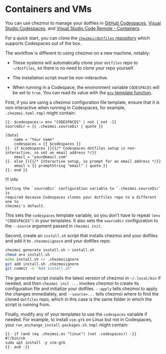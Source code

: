 # Containers and VMs

You can use chezmoi to manage your dotfiles in [GitHub Codespaces][ghc], [Visual
Studio Codespaces][vsc], and [Visual Studio Code Remote - Containers][vscrc].

For a quick start, you can clone the [`chezmoi/dotfiles` repository][czdot]
which supports Codespaces out of the box.

The workflow is different to using chezmoi on a new machine, notably:

* These systems will automatically clone your `dotfiles` repo to `~/dotfiles`,
  so there is no need to clone your repo yourself.

* The installation script must be non-interactive.

* When running in a Codespace, the environment variable `CODESPACES` will be
  set to `true`. You can read its value with the [`env` template
  function][sprig-os].

First, if you are using a chezmoi configuration file template, ensure that it
is non-interactive when running in Codespaces, for example,
`.chezmoi.toml.tmpl` might contain:

```text
{{- $codespaces:= env "CODESPACES" | not | not -}}
sourceDir = {{ .chezmoi.sourceDir | quote }}

[data]
    name = "Your name"
    codespaces = {{ $codespaces }}
{{- if $codespaces }}{{/* Codespaces dotfiles setup is non-interactive, so set an email address */}}
    email = "your@email.com"
{{- else }}{{/* Interactive setup, so prompt for an email address */}}
    email = {{ promptString "email" | quote }}
{{- end }}
```

!!! info

    Setting the `sourceDir` configuration variable to `.chezmoi.sourceDir` is
    required because Codespaces clones your dotfiles repo to a different one to
    chezmoi's default.

This sets the `codespaces` template variable, so you don't have to repeat `(env
"CODESPACES")` in your templates. It also sets the `sourceDir` configuration to
the `--source` argument passed in `chezmoi init`.

Second, create an `install.sh` script that installs chezmoi and your dotfiles
and add it to `.chezmoiignore` and your dotfiles repo:

```sh
chezmoi generate install.sh > install.sh
chmod a+x install.sh
echo install.sh >> .chezmoiignore
git add install.sh .chezmoiignore
git commit -m "Add install.sh"
```

The generated script installs the latest version of chezmoi in `~/.local/bin` if
needed, and then `chezmoi init ...` invokes chezmoi to create its configuration
file and initialize your dotfiles. `--apply` tells chezmoi to apply the changes
immediately, and `--source=...` tells chezmoi where to find the cloned
`dotfiles` repo, which in this case is the same folder in which the script is
running from.

Finally, modify any of your templates to use the `codespaces` variable if
needed. For example, to install `vim-gtk` on Linux but not in Codespaces, your
`run_onchange_install-packages.sh.tmpl` might contain:

```text
{{- if (and (eq .chezmoi.os "linux") (not .codespaces)) -}}
#!/bin/sh
sudo apt install -y vim-gtk
{{- end -}}
```

[ghc]: https://docs.github.com/en/github/developing-online-with-codespaces/personalizing-codespaces-for-your-account
[vsc]: https://code.visualstudio.com/docs/remote/codespaces
[vscrc]: https://code.visualstudio.com/docs/remote/containers#_personalizing-with-dotfile-repositories
[czdot]: https://github.com/chezmoi/dotfiles
[sprig-os]: http://masterminds.github.io/sprig/os.html
